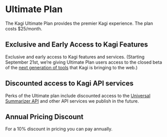 # Ultimate Plan

The Kagi Ultimate Plan provides the premier Kagi experience. The plan costs $25/month.

## Exclusive and Early Access to Kagi Features

Exclusive and early access to Kagi features and services. (Starting September 21st, we’re giving Ultimate Plan users access to the closed beta of the [next generation of tools](../ai/assistant.md) that Kagi is bringing to the web.)

## Discounted access to Kagi API services

Perks of the Ultimate plan include discounted access to the [Universal Summarizer API](../api/summarizer.md) and other API services we publish in the future.

## Annual Pricing Discount

For a 10% discount in pricing you can pay annually.
